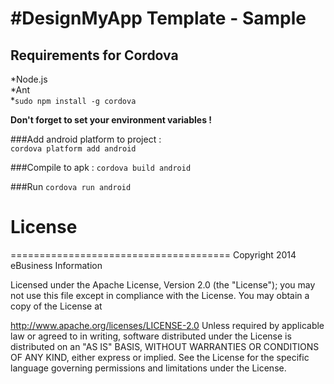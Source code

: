 #DesignMyApp Template - Sample
======================================

Requirements for Cordova
--------------------

*Node.js    
*Ant    
*`sudo npm install -g cordova`

**Don't forget to set your environment variables !**    


###Add android platform to project :    
`cordova platform add android`

###Compile to apk :
`cordova build android`

###Run 
`cordova run android`


# License
======================================
Copyright 2014 eBusiness Information

Licensed under the Apache License, Version 2.0 (the "License"); you may not use this file except in compliance with the License. You may obtain a copy of the License at

   http://www.apache.org/licenses/LICENSE-2.0
Unless required by applicable law or agreed to in writing, software distributed under the License is distributed on an "AS IS" BASIS, WITHOUT WARRANTIES OR CONDITIONS OF ANY KIND, either express or implied. See the License for the specific language governing permissions and limitations under the License.